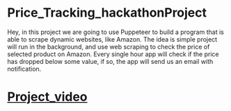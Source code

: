 # Price_Tracking_hackathonProject
Hey, in this project we are going to use Puppeteer to build a program that is able to scrape dynamic websites, like Amazon. The idea is simple project will run in the background, and use web scraping to check the price of selected product on Amazon. Every single hour app will check if the price has dropped below some value, if so, the app will send us an email with notification.
# [Project_video](https://user-images.githubusercontent.com/43684300/138600989-3ccfc914-e3ba-4167-aa4b-b6165eefcb41.mov)
